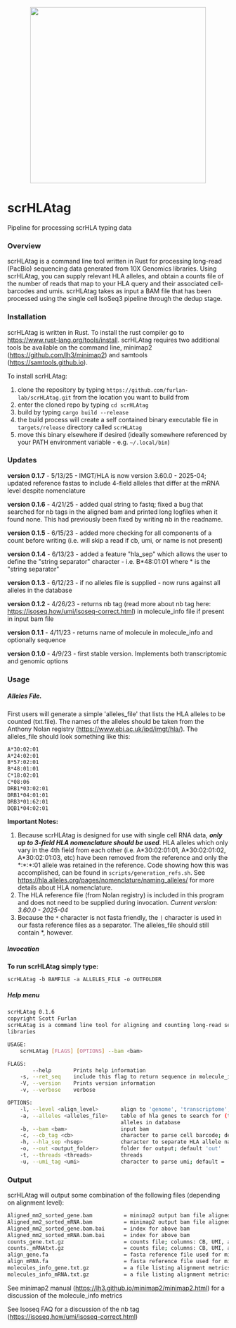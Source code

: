 <p align="center"><img src="img/Artboard1.png" alt="" width="400"></a></p>


#                       scrHLAtag
Pipeline for processing scrHLA typing data


### Overview

scrHLAtag is a command line tool written in Rust for processing long-read (PacBio) sequencing data generated from 10X Genomics libraries.  Using scrHLAtag, you can supply relevant HLA alleles, and obtain a counts file of the number of reads that map to your HLA query and their associated cell-barcodes and umis.  scrHLAtag takes as input a BAM file that has been processed using the single cell IsoSeq3 pipeline through the dedup stage.

### Installation

scrHLAtag is written in Rust.  To install the rust compiler go to https://www.rust-lang.org/tools/install.  scrHLAtag requires two additional tools be available on the command line, minimap2 (https://github.com/lh3/minimap2) and samtools (https://samtools.github.io). 

To install scrHLAtag:
1. clone the repository by typing `https://github.com/furlan-lab/scrHLAtag.git` from the location you want to build from
2. enter the cloned repo by typing `cd scrHLAtag`
3. build by typing `cargo build --release`
4. the build process will create a self contained binary executable file in `targets/release` directory called `scrHLAtag`
5. move this binary elsewhere if desired (ideally somewhere referenced by your PATH environment variable - e.g. `~/.local/bin`)

### Updates
**version 0.1.7** - 5/13/25 - IMGT/HLA is now version 3.60.0 - 2025-04; updated reference fastas to include 4-field alleles that differ at the mRNA level despite nomenclature

**version 0.1.6** - 4/21/25 - added qual string to fastq; fixed a bug that searched for nb tags in the aligned bam and printed long logfiles when it found none.  This had previously been fixed by writing nb in the readname.

**version 0.1.5** - 6/15/23 - added more checking for all components of a count before writing (i.e. will skip a read if cb, umi, or name is not present)

**version 0.1.4** - 6/13/23 - added a feature "hla_sep" which allows the user to define the "string separator" character - i.e. B\*48:01:01 where \* is the "string separator"

**version 0.1.3** - 6/12/23 - if no alleles file is supplied - now runs against all alleles in the database

**version 0.1.2** - 4/26/23 - returns nb tag (read more about nb tag here: https://isoseq.how/umi/isoseq-correct.html) in molecule_info file if present in input bam file

**version 0.1.1** - 4/11/23 - returns name of molecule in molecule_info and optionally sequence

**version 0.1.0** - 4/9/23 - first stable version.  Implements both transcriptomic and genomic options

### Usage

##### Alleles File.

First users will generate a simple 'alleles_file' that lists the HLA alleles to be counted (txt.file). The names of the alleles should be taken from the Anthony Nolan registry (https://www.ebi.ac.uk/ipd/imgt/hla/).  The alleles_file should look something like this:

```sh
A*30:02:01
A*24:02:01
B*57:02:01
B*48:01:01
C*18:02:01
C*08:06
DRB1*03:02:01
DRB1*04:01:01
DRB3*01:62:01
DQB1*04:02:01
```
**Important Notes:**
1. Because scrHLAtag is designed for use with single cell RNA data, ***only up to 3-field HLA nomenclature should be used***.  HLA alleles which only vary in the 4th field from each other (i.e. A\*30:02:01:01, A\*30:02:01:02, A\*30:02:01:03, etc) have been removed from the reference and only the \*:\*:\*:01 allele was retained in the reference.  Code showing how this was accomplished, can be found in `scripts/generation_refs.sh`.  See https://hla.alleles.org/pages/nomenclature/naming_alleles/ for more details about HLA nomenclature.
2. The HLA reference file (from Nolan registry) is included in this program and does not need to be supplied during invocation.  *Current version: 3.60.0 - 2025-04*
3. Because the `*` character is not fasta friendly, the `|` character is used in our fasta reference files as a separator.  The alleles_file should still contain \*, however.


##### Invocation

**To run scrHLAtag simply type:**

`scrHLAtag -b BAMFILE -a ALLELES_FILE -o OUTFOLDER`



##### Help menu

```sh
scrHLAtag 0.1.6
copyright Scott Furlan
scrHLAtag is a command line tool for aligning and counting long-read sequence specific for HLA alleles in single cell
libraries

USAGE:
    scrHLAtag [FLAGS] [OPTIONS] --bam <bam>

FLAGS:
        --help       Prints help information
    -s, --ret_seq    include this flag to return sequence in molecule_info text file
    -V, --version    Prints version information
    -v, --verbose    verbose

OPTIONS:
    -l, --level <align_level>       align to 'genome', 'transcriptome', or 'both'; default is 'both'
    -a, --alleles <alleles_file>    table of hla genes to search for (tsv file); if not supplied will run against all
                                    alleles in database
    -b, --bam <bam>                 input bam
    -c, --cb_tag <cb>               character to parse cell barcode; default = 'CB'
    -h, --hla_sep <hsep>            character to separate HLA allele names; default = '*'
    -o, --out <output_folder>       folder for output; default 'out'
    -t, --threads <threads>         threads
    -u, --umi_tag <umi>             character to parse umi; default = 'XM'
```
 
### Output
 
scrHLAtag will output some combination of the following files (depending on alignment level):
```sh
Aligned_mm2_sorted_gene.bam          = minimap2 output bam file aligned to genome, sorted by read name 
Aligned_mm2_sorted_mRNA.bam          = minimap2 output bam file aligned to transcriptome, sorted by read name 
Aligned_mm2_sorted_gene.bam.bai      = index for above bam
Aligned_mm2_sorted_mRNA.bam.bai      = index for above bam
counts_gene.txt.gz                   = counts file; columns: CB, UMI, allele, read_count
counts._mRNAtxt.gz                   = counts file; columns: CB, UMI, allele, read_count
align_gene.fa                        = fasta reference file used for minimap2 alignment
align_mRNA.fa                        = fasta reference file used for minimap2 alignment
molecules_info_gene.txt.gz           = a file listing alignment metrics for each molecule; columns: CB, nb_tag (if present), UMI, allele, start_pos, mapq, cigar, NM, AS, s1, de); optionally including sequence in the last column
molecules_info_mRNA.txt.gz           = a file listing alignment metrics for each molecule; columns: CB, nb_tag (if present), UMI, allele, start_pos, mapq, cigar, NM, AS, s1, de); optionally including sequence in the last column
```
See minimap2 manual (https://lh3.github.io/minimap2/minimap2.html) for a discussion of the molecule_info metrics

See Isoseq FAQ for a discussion of the nb tag (https://isoseq.how/umi/isoseq-correct.html)










